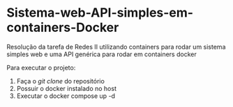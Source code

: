 # Sistema-web-API-simples-em-containers-Docker
Resolução da tarefa de Redes II utilizando containers para rodar um sistema simples web e uma API genérica para rodar em containers docker


Para executar o projeto:
1. Faça o *git clone* do repositório
2. Possuir o docker instalado no host
3. Executar o docker compose up -d
